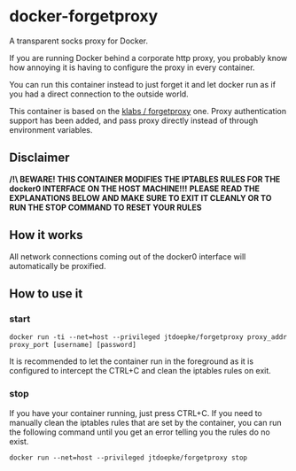 # docker-forgetproxy

A transparent socks proxy for Docker.

If you are running Docker behind a corporate http proxy, you probably know how annoying it is
having to configure the proxy in every container.

You can run this container instead to just forget it and let docker run as if you had a direct connection
to the outside world.

This container is based on the [klabs / forgetproxy](https://hub.docker.com/r/klabs/forgetproxy/) one.
Proxy authentication support has been added, and pass proxy directly instead of through environment variables.


## Disclaimer

**/!\ BEWARE! THIS CONTAINER MODIFIES THE IPTABLES RULES FOR THE docker0 INTERFACE ON THE HOST MACHINE!!!**
**PLEASE READ THE EXPLANATIONS BELOW AND MAKE SURE TO EXIT IT CLEANLY OR TO RUN THE STOP COMMAND TO RESET YOUR RULES**


## How it works

All network connections coming out of the docker0 interface will automatically be proxified.


## How to use it

### start

    docker run -ti --net=host --privileged jtdoepke/forgetproxy proxy_addr proxy_port [username] [password]

It is recommended to let the container run in the foreground as it is configured to intercept the CTRL+C and clean
the iptables rules on exit.

### stop

If you have your container running, just press CTRL+C.
If you need to manually clean the iptables rules that are set by the container, you can run the following command
until you get an error telling you the rules do no exist.

    docker run --net=host --privileged jtdoepke/forgetproxy stop

